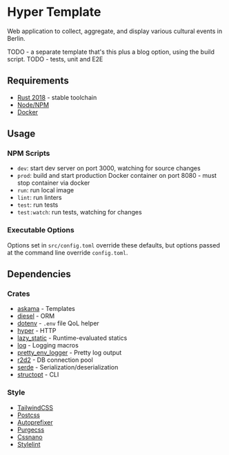 # Hyper Template

Web application to collect, aggregate, and display various cultural events in Berlin.

TODO - a separate template that's this plus a blog option, using the build script.
TODO - tests, unit and E2E

## Requirements

- [Rust 2018](https://www.rust-lang.org/) - stable toolchain
- [Node/NPM](https://nodejs.org/en/)
- [Docker](https://www.docker.com/)

## Usage

### NPM Scripts

- `dev`: start dev server on port 3000, watching for source changes
- `prod`: build and start production Docker container on port 8080 - must stop container via docker
- `run`: run local image
- `lint`: run linters
- `test`: run tests
- `test:watch`: run tests, watching for changes

### Executable Options

Options set in `src/config.toml` override these defaults, but options passed at the command line override `config.toml`.

## Dependencies

### Crates

- [askama](https://github.com/djc/askama) - Templates
- [diesel](https://diesel.rs) - ORM
- [dotenv](https://github.com/emberian/rust-dotenv) - `.env` file QoL helper
- [hyper](https://hyper.rs/) - HTTP
- [lazy_static](https://github.com/rust-lang-nursery/lazy-static.rs) - Runtime-evaluated statics
- [log](https://github.com/rust-lang/log) - Logging macros
- [pretty_env_logger](https://github.com/seanmonstar/pretty-env-logger) - Pretty log output
- [r2d2](https://github.com/sfackler/r2d2) - DB connection pool
- [serde](https://serde.rs/) - Serialization/deserialization
- [structopt](https://github.com/TeXitoi/structopt) - CLI

### Style

- [TailwindCSS](https://tailwindcss.com/)
- [Postcss](https://postcss.org/)
- [Autoprefixer](https://github.com/postcss/autoprefixer)
- [Purgecss](https://purgecss.com/)
- [Cssnano](https://cssnano.co/)
- [Stylelint](https://stylelint.io/)
